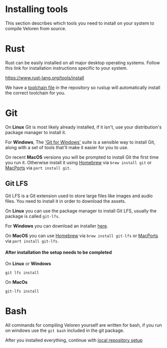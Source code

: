 # Installing tools

This section describes which tools you need to install on your system to compile Veloren from source.

# Rust

Rust can be easily installed on all major desktop operating systems. Follow this link for installation instructions specific to your system.

<https://www.rust-lang.org/tools/install>

We have a [toolchain file](https://github.com/rust-lang/rustup.rs#the-toolchain-file) in the repository so rustup will automatically install the correct toolchain for you.

# Git

On **Linux** Git is most likely already installed, if it isn't, use your distribution's package manager to install it.

For **Windows**, The ['Git for Windows'](https://gitforwindows.org/) suite is a sensible way to install Git, along with a set of tools that'll make it easier for you to use.

On recent **MacOS** versions you will be prompted to install Git the first time you run it. Otherwise install it using [Homebrew](https://github.com/Homebrew/brew) via `brew install git` or [MacPorts](https://www.macports.org/) via `port install git`.


## Git LFS
Git LFS is a Git extension used to store large files like images and audio files. You need to install it in order to download the assets.

On **Linux** you can use the package manager to install Git LFS, usually the package is called `git-lfs`.

For **Windows** you can download an installer [here](https://github.com/git-lfs/git-lfs/releases).

On **MacOS** you can use [Homebrew](https://github.com/Homebrew/brew) via `brew install git-lfs` or [MacPorts](https://www.macports.org/) via `port install git-lfs`.


#### After installation the setup needs to be completed

On **Linux** or **Windows**
```
git lfs install
```
On **MacOs**
```
git-lfs install
```


# Bash
All commands for compiling Veloren yourself are written for bash, if you run on windows use the `git bash` included in the git package.

After you installed everything, continue with [local repository setup](repo.md)
